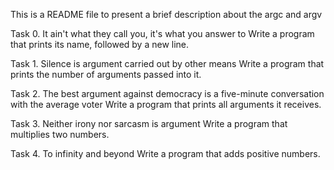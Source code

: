 This is a README file to present a brief description about the argc and argv

Task 0. It ain't what they call you, it's what you answer to
	Write a program that prints its name, followed by a new line.

Task 1. Silence is argument carried out by other means
	Write a program that prints the number of arguments passed into it.

Task 2. The best argument against democracy is a five-minute conversation with the average voter
	Write a program that prints all arguments it receives.

Task 3. Neither irony nor sarcasm is argument
	Write a program that multiplies two numbers.

Task 4. To infinity and beyond
	Write a program that adds positive numbers.
